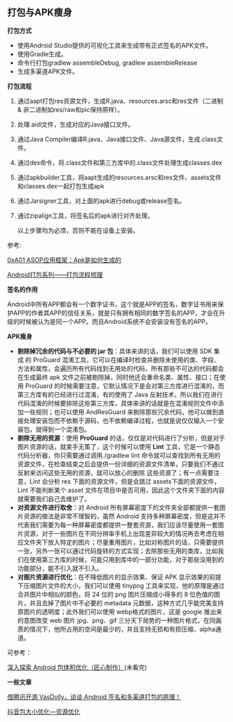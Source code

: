 ## 打包与APK瘦身



**打包方式**

+ 使用Android Studio提供的可视化工具来生成带有正式签名的APK文件。
+ 使用Gradle生成。
+ 命令行打包gradlew assembleDebug, gradlew assembleRelease
+ 生成多渠道APK文件。



**打包流程**

1. 通过aapt打包res资源文件，生成R.java、resources.arsc和res文件（二进制 & 非二进制如res/raw和pic保持原样）。

2. 处理.aidl文件，生成对应的Java接口文件。

3. 通过Java Compiler编译R.java、Java接口文件、Java源文件，生成.class文件。

4. 通过dex命令，将.class文件和第三方库中的.class文件处理生成classes.dex

5. 通过apkbuilder工具，将aapt生成的resources.arsc和res文件、assets文件和classes.dex一起打包生成apk

6. 通过Jarsigner工具，对上面的apk进行debug或release签名。

7. 通过zipalign工具，将签名后的apk进行对齐处理。

   以上步骤均为必须，否则不能在设备上安装。

参考:

[0xA01 ASOP应用框架：Apk是如何生成的](https://juejin.im/post/5e4366c3f265da57397e1189#comment)

[Android打包系列——打包流程梳理](http://mouxuejie.com/blog/2016-08-04/build-and-package-flow-introduction/)



**签名的作用**

Android中所有APP都会有一个数字证书，这个就是APP的签名，数字证书用来保护APP的作者其APP的信任关系，就是只有拥有相同的数字签名的APP，才会在升级的时候被认为是同一个APP。而且Android系统不会安装没有签名的APP。



**APK瘦身**

+ **剔除掉冗余的代码与不必要的 jar 包**：具体来讲的话，我们可以使用 SDK 集成 的 ProGuard 混淆工具，它可以在编译时检查并删除未使用的类、字段、方法和属性，会遍历所有代码找到无用处的代码，所有那些不可达的代码都会在生成最终 apk 文件之前被剔除掉，同时他还会重命名类、属性、接口；在使用 ProGuard 的时候需要注意，它默认情况下是会对第三方库进行混淆的，而第三方库有的已经进行过混淆，有的使用了 Java 反射技术，所以我们在进行代码混淆的时候要排除这些第三方库，具体来讲的话就是在混淆规则文件中添加一些规则；也可以使用 AndResGuard 来剔除那些冗余代码，他可以做到直接处理安装包而不依赖于源码，也不依赖编译过程，也就是说仅仅输入一个安装包，就得到一个混淆包。       
+ **剔除无用的资源**：使用 **ProGuard** 的话，仅仅是对代码进行了分析，但是对于图片资源的话，就束手无策了，这个时候可以使用 **Lint** 工具，它是一个静态代码分析器，你只需要通过调用./gradlew lint 命令就可以查找到所有无用的资源文件，在检查结束之后会提供一份详细的资源文件清单，只要我们不通过反射来访问这些无用的资源，就可以放心的删除 这些资源了；有一点需要注意，Lint 会分析 res 下面的资源文件，但是会跳过 assets下面的资源文件，Lint 不能判断某个 asset 文件在项目中是否可用，因此这个文件夹下面的内容就需要我们自己去维护了。
+ **对资源文件进行取舍**：对 Android 所有屏幕密度下的文件夹全部都提供一套图 片资源的做法是非常不理智的，虽然 Android 支持多种屏幕密度，但是这并不代表我们需要为每一种屏幕密度都提供一整套资源，我们应该尽量使用一套图片资源，对于一些图片在不同分辨率手机上出现差异较大的情况再去考虑在相应文件夹下放入特定的图片；尽量重用图片，比如对称图片的话，只需要提供一张，另外一张可以通过代码旋转的方式实现；去除那些无用的类库，比如我们在使用第三方库的时候，可能只用到库中的一部分功能，对于那些没用到的功能部分，能不引入就不引入。
+ **对图片资源进行优化**：在不降低图片的显示效果、保证 APK 显示效果的前提下压缩图片文件的大小，我们可以使用 tinypng 工具来实现，他的原理是通过合并图片中相似的颜色，将 24 位的 png 图片压缩成小得多的 8 位色值的图片，并且去掉了图片中不必要的 metadata 元数据，这种方式几乎能完美支持原图片的透明度；此外我们可以使用 webp格式的图片，这是 google 推出来的意图改变 web 图片 jpg、png、gif 三分天下局势的一种图片格式，在同画质的情况下，他所占用的空间是最少的，并且支持无损和有损压缩、alpha通道。

可参考：

[深入探索 Android 包体积优化（匠心制作）](https://juejin.im/post/5e7ad1c0e51d450edc0cf053#comment)(未看完)

**一些文章**

[借腾讯开源 VasDolly，谈谈 Android 签名和多渠道打包的原理！](https://juejin.im/post/5a96325bf265da4e9b5942e5#heading-3)

[抖音包大小优化—资源优化](https://juejin.im/post/5e809cf46fb9a03c763cf348#comment)